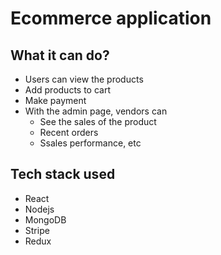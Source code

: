 # Ecommerce application
## What it can do?
- Users can view the products 
- Add products to cart
- Make payment
- With the admin page, vendors can 
  - See the sales of the product
  - Recent orders
  - Ssales performance, etc

## Tech stack used
- React
- Nodejs
- MongoDB
- Stripe
- Redux

